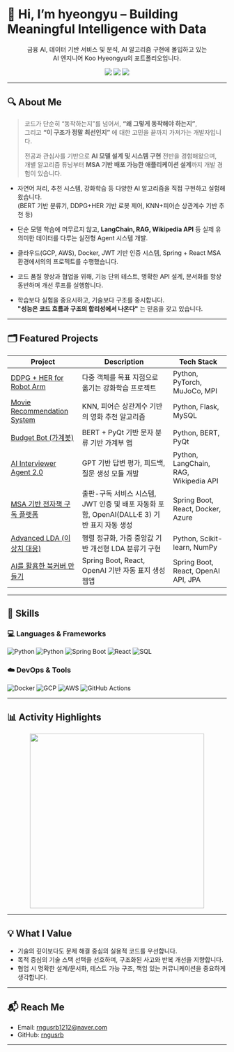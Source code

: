 # 👋 Hi, I’m hyeongyu – Building Meaningful Intelligence with Data

<p align="center">
  금융 AI, 데이터 기반 서비스 및 분석, AI 알고리즘 구현에 몰입하고 있는<br>
  AI 엔지니어 Koo Hyeongyu의 포트폴리오입니다.
</p>

<p align="center">
  <img src="https://img.shields.io/badge/AIVLE SCHOOL-KT-red?style=flat-square" />
  <img src="https://img.shields.io/badge/GPT-Driven-blue?style=flat-square&logo=openai&logoColor=white" />
  <img src="https://img.shields.io/badge/Data Engineering-Python%20%7C%20GCP%20%7C%20SQL-yellowgreen?style=flat-square" />
</p>

---

## 🔍 About Me

>코드가 단순히 “동작하는지”를 넘어서, **“왜 그렇게 동작해야 하는지”**,  
>그리고 **“이 구조가 정말 최선인지”** 에 대한 고민을 끝까지 가져가는 개발자입니다.
>
>전공과 관심사를 기반으로 **AI 모델 설계 및 시스템 구현** 전반을 경험해왔으며,  
>개별 알고리즘 튜닝부터 **MSA 기반 배포 가능한 애플리케이션 설계**까지 개발 경험이 있습니다.

- 자연어 처리, 추천 시스템, 강화학습 등 다양한 AI 알고리즘을 직접 구현하고 실험해왔습니다.  
  (BERT 기반 분류기, DDPG+HER 기반 로봇 제어, KNN+피어슨 상관계수 기반 추천 등)

- 단순 모델 학습에 머무르지 않고, **LangChain, RAG, Wikipedia API** 등 실제 유의미한 데이터를 다루는 실전형 Agent 시스템 개발.

- 클라우드(GCP, AWS), Docker, JWT 기반 인증 시스템, Spring + React MSA 환경에서의의 프로젝트를 수행했습니다.

- 코드 품질 향상과 협업을 위해, 기능 단위 테스트, 명확한 API 설계, 문서화를 항상 동반하며 개선 루프를 실행합니다.

- 학습보다 실험을 중요시하고, 기술보다 구조를 중시합니다.  
  **"성능은 코드 흐름과 구조의 합리성에서 나온다"** 는 믿음을 갖고 있습니다.

---

## 🗂️ Featured Projects

| Project | Description | Tech Stack |
|--------|-------------|------------|
| [DDPG + HER for Robot Arm](https://github.com/rngusrb/DDPG-Hindsight-Experience-Replay-for-Robot) | 다중 객체를 목표 지점으로 옮기는 강화학습 프로젝트 | Python, PyTorch, MuJoCo, MPI |
| [Movie Recommendation System](https://github.com/rngusrb/movie-recommendation-system-knn-Pearson-Correlation) | KNN, 피어슨 상관계수 기반의 영화 추천 알고리즘 | Python, Flask, MySQL |
| [Budget Bot (가계봇)](https://github.com/rngusrb/Budget-Bot-BERT-) | BERT + PyQt 기반 문자 분류 기반 가계부 앱 | Python, BERT, PyQt |
| [AI Interviewer Agent 2.0](https://github.com/rngusrb/ai_interviewer_agnet) | GPT 기반 답변 평가, 피드백, 질문 생성 모듈 개발 | Python, LangChain, RAG, Wikipedia API |
| [MSA 기반 전자책 구독 플랫폼](https://github.com/rngusrb/5th_miniproject) | 출판-구독 서비스 시스템, JWT 인증 및 배포 자동화 포함, OpenAI(DALL·E 3) 기반 표지 자동 생성 | Spring Boot, React, Docker, Azure |
| [Advanced LDA (이상치 대응)](https://github.com/rngusrb/Advanced-LDA) | 행렬 정규화, 가중 중앙값 기반 개선형 LDA 분류기 구현 | Python, Scikit-learn, NumPy |
| [AI를 활용한 북커버 만들기](https://github.com/rngusrb/aivle-bookcover-project) | Spring Boot, React, OpenAI 기반 자동 표지 생성 웹앱  | Spring Boot, React, OpenAI API, JPA |

---

## 🧠 Skills

### 💻 Languages & Frameworks  
![Python](https://img.shields.io/badge/Python-3776AB.svg?style=flat&logo=python&logoColor=white)
![Python](https://github.com/user-attachments/assets/cd3d6144-e77c-42b9-86eb-26d6f67ab5bc)
![Spring Boot](https://img.shields.io/badge/Spring_Boot-6DB33F.svg?style=flat&logo=springboot&logoColor=white)
![React](https://img.shields.io/badge/React-61DAFB.svg?style=flat&logo=react&logoColor=black)
![SQL](https://img.shields.io/badge/SQL-003B57?style=flat&logo=postgresql&logoColor=white)

### ☁️ DevOps & Tools  
![Docker](https://img.shields.io/badge/Docker-2496ED.svg?style=flat&logo=docker&logoColor=white)
![GCP](https://img.shields.io/badge/GCP-4285F4?style=flat&logo=googlecloud&logoColor=white)
![AWS](https://img.shields.io/badge/AWS-232F3E.svg?style=flat&logo=amazonaws&logoColor=white)
![GitHub Actions](https://img.shields.io/badge/GitHub_Actions-2088FF?style=flat&logo=githubactions&logoColor=white)

---

## 📊 Activity Highlights

<p align="center">
  <img src="https://github-readme-stats.vercel.app/api?username=rngusrb&show_icons=true&theme=tokyonight&count_private=true" width="400"/>
</p>

---

## 💡 What I Value

- 기술의 깊이보다도 문제 해결 중심의 실용적 코드를 우선합니다.
- 목적 중심의 기술 스택 선택을 선호하며, 구조화된 사고와 반복 개선을 지향합니다.
- 협업 시 명확한 설계/문서화, 테스트 가능 구조, 책임 있는 커뮤니케이션을 중요하게 생각합니다.

---

## 📬 Reach Me

- Email: [rngusrb1212@naver.com](mailto:rngusrb1212@naver.com)
- GitHub: [rngusrb](https://github.com/rngusrb)

---
